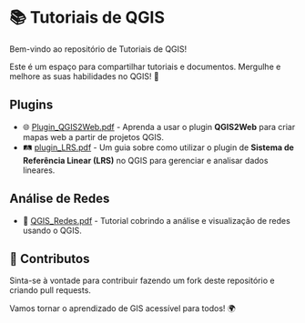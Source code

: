 # 📚 Tutoriais de QGIS

Bem-vindo ao repositório de Tutoriais de QGIS!

Este é um espaço para compartilhar tutoriais e documentos. Mergulhe e melhore as suas habilidades no QGIS! 🚀

## Plugins

* 🌐 [Plugin_QGIS2Web.pdf](Plugin_QGIS2Web.pdf) - Aprenda a usar o plugin **QGIS2Web** para criar mapas web a partir de projetos QGIS.
* 🛤️ [plugin_LRS.pdf](plugin_LRS.pdf) - Um guia sobre como utilizar o plugin de **Sistema de Referência Linear (LRS)** no QGIS para gerenciar e analisar dados lineares.

## Análise de Redes

* 🔗 [QGIS_Redes.pdf](QGIS_Redes.pdf) - Tutorial cobrindo a análise e visualização de redes usando o QGIS.

## 🌟 Contributos
Sinta-se à vontade para contribuir fazendo um fork deste repositório e criando pull requests. 

Vamos tornar o aprendizado de GIS acessível para todos! 🌍
